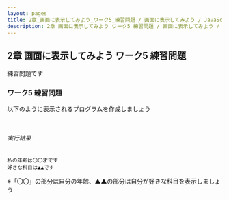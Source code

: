 ```yaml
---
layout: pages
title: 2章_画面に表示してみよう_ワーク5_練習問題 / 画面に表示してみよう / JavaScriptレベル1
description: 2章 画面に表示してみよう ワーク5 練習問題 / 画面に表示してみよう / JavaScriptレベル1
---
```


## 2章 画面に表示してみよう ワーク5 練習問題

<div class="em2-outline">練習問題です</div>

### ワーク5 練習問題

以下のように表示されるプログラムを作成しましょう

```javascript:/js-level1/chapter02/work05.js



```

###### 実行結果
```javascript:
私の年齢は〇〇才です
好きな科目は▲▲です
```

<div class="em1">
※「〇〇」の部分は自分の年齢、▲▲の部分は自分が好きな科目を表示しましょう
</div>




